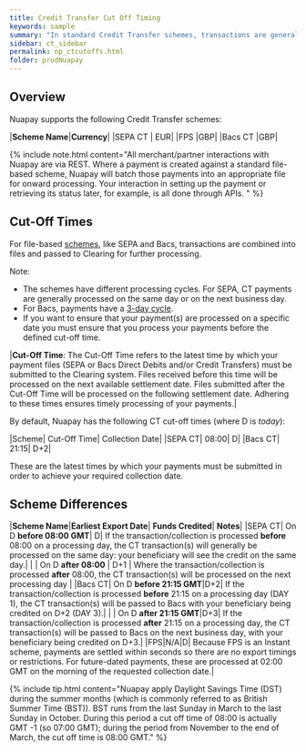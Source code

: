 ```yaml
---
title: Credit Transfer Cut Off Timing
keywords: sample
summary: "In standard Credit Transfer schemes, transactions are generally processed on the same or next business day depending on the timing. This section outlines the cut off times."
sidebar: ct_sidebar
permalink: np_ctcutoffs.html
folder: prodNuapay
---
```



## Overview

Nuapay supports the following Credit Transfer schemes:

|**Scheme Name**|**Currency**|
|SEPA CT | EUR|
|FPS |GBP|
|Bacs CT |GBP|

{% include note.html content="All merchant/partner interactions with Nuapay are via REST. Where a payment is created against a standard file-based scheme, Nuapay will batch those payments into an appropriate file for onward processing. Your interaction in setting up the payment or retrieving its status later, for example, is all done through APIs. " %}

## Cut-Off Times

For file-based <a href="#" data-toggle="tooltip" data-original-title="{{site.data.glossary.scheme}}">schemes</a>, like SEPA and Bacs, transactions are combined into files and passed to Clearing for further processing.

Note:
* The schemes have different processing cycles. For SEPA, CT payments are generally processed on the same day or on the next business day.
* For Bacs, payments have a <a href="#" data-toggle="tooltip" data-original-title="{{site.data.glossary.bacs_ct_cycle}}">3-day cycle</a>.
* If you want to ensure that your payment(s) are processed on a specific date you must ensure that you process your payments before the defined cut-off time.

|**Cut-Off Time**: The Cut-Off Time refers to the latest time by which your payment files (SEPA or Bacs Direct Debits and/or Credit Transfers) must be submitted to the Clearing system. Files received before this time will be processed on the next available settlement date. Files submitted after the Cut-Off Time will be processed on the following settlement date. Adhering to these times ensures timely processing of your payments.|

By default, Nuapay has the following CT cut-off times (where D is _today_):

|Scheme| Cut-Off Time| Collection Date|
|SEPA CT| 08:00| D|
|Bacs CT| 21:15| D+2|

These are the latest times by which your payments must be submitted in order to achieve your required collection date.

## Scheme Differences

|**Scheme Name**|**Earliest Export Date**| **Funds Credited**| **Notes**|
|SEPA CT|	On D **before 08:00 GMT**| D| If the transaction/collection is processed **before** 08:00 on a processing day, the CT transaction(s) will generally be processed on the same day: your beneficiary will see the credit on the same day.|
|         | On D **after 08:00** | D+1 | Where the transaction/collection is processed **after** 08:00, the CT transaction(s) will be processed on the next processing day |
|Bacs CT| On D **before 21:15 GMT**|D+2| If the transaction/collection is processed **before** 21:15 on a processing day (DAY 1), the CT transaction(s) will be passed to Bacs with your beneficiary being credited on D+2 (DAY 3).|
|         | On D **after 21:15 GMT**|D+3| If the transaction/collection is processed **after** 21:15 on a processing day, the CT transaction(s) will be passed to Bacs on the next business day, with your beneficiary being credited on D+3.|
|FPS|N/A|D| Because FPS is an Instant scheme, payments are settled within seconds so there are no export timings or restrictions. For future-dated payments, these are processed at 02:00 GMT on the morning of the requested collection date.|


{% include tip.html content="Nuapay apply Daylight Savings Time (DST) during the summer months (which is commonly referred to as British Summer Time (BST)). BST runs from the last Sunday in March to the last Sunday in October. During this period a cut off time of 08:00 is actually GMT -1 (so 07:00 GMT); during the period from November to the end of March, the cut off time is 08:00 GMT." %}
